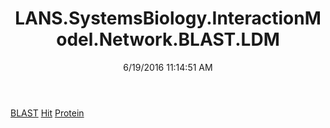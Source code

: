 ﻿---
title: LANS.SystemsBiology.InteractionModel.Network.BLAST.LDM
date: 6/19/2016 11:14:51 AM
---

[BLAST](T-LANS.SystemsBiology.InteractionModel.Network.BLAST.LDM.BLAST.html)
[Hit](T-LANS.SystemsBiology.InteractionModel.Network.BLAST.LDM.Hit.html)
[Protein](T-LANS.SystemsBiology.InteractionModel.Network.BLAST.LDM.Protein.html)
